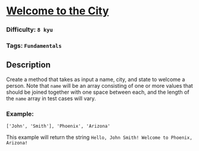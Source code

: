 # [Welcome to the City](https://www.codewars.com/kata/5302d846be2a9189af0001e4)

### Difficulty: `8 kyu`

### Tags: `Fundamentals`


## Description

Create a method that takes as input a name, city, and state to welcome a person. Note that `name` will be an array consisting of one or more values that should be joined together with one space between each, and the length of the `name` array in test cases will vary.

### Example:

```
['John', 'Smith'], 'Phoenix', 'Arizona'
```

This example will return the string `Hello, John Smith! Welcome to Phoenix, Arizona!`

